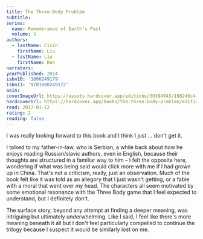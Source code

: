 ```yaml
---
title: The Three-Body Problem
subtitle:
series:
  name: Remembrance of Earth’s Past
  volume: 1
authors:
  - lastName: Cixin
    firstName: Liu
  - lastName: Liu
    firstName: Ken
narrators:
yearPublished: 2014
isbn10: '1800249179'
isbn13: '9781800249172'
asin:
coverImageUrl: https://assets.hardcover.app/editions/30394943/198246c4-1961-4f80-8acd-cb922cc9860e-three.jpg
hardcoverUrl: https://hardcover.app/books/the-three-body-problem/editions/30394943
read: 2017-01-12
rating: 2
reading: false
---
```


I was really looking forward to this book and I think I just … don't get it.

I talked to my father-in-law, who is Serbian, a while back about how he enjoys reading Russian/slavic authors, even in English, because their thoughts are structured in a familiar way to him – I felt the opposite here, wondering if what was being said would click more with me if I had grown up in China. That's not a criticism, really, just an observation. Much of the book felt like it was told as an allegory that I just wasn't getting, or a fable with a moral that went over my head. The characters all seem motivated by some emotional resonance with the Three Body game that I feel expected to understand, but I definitely don't.

The surface story, beyond any attempt at finding a deeper meaning, was intriguing but ultimately underwhelming. Like I said, I feel like there's more meaning beneath it all but I don't feel particularly compelled to continue the trilogy because I suspect it would be similarly lost on me.
